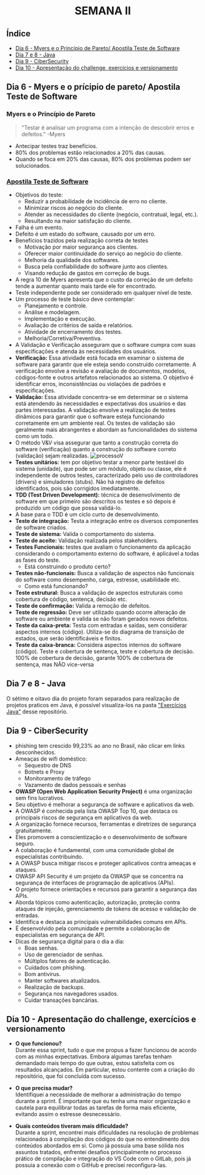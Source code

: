 ㅤㅤ
 <div align="center">

# SEMANA II
</div>


## Índice
- [Dia 6 - Myers e o Princípio de Pareto/ Apostila Teste de Software](#dia-6---myers-e-o-princípio-de-pareto-apostila-teste-de-software)
- [Dia 7 e 8 - Java](#dia-7-e-8---java)
- [Dia 9 - CiberSecurity](#dia-9---cibersecurity)
- [Dia 10 - Apresentação do challenge, exercícios e versionamento](#dia-10---apresentação-do-challenge-exercícios-e-versionamento)


## Dia 6 - Myers e o prícipio de pareto/ Apostila Teste de Software

### **Myers e o Princípio de Pareto**
> "Testar é analisar um programa com a intenção de descobrir erros e defeitos."
> -Myers
* Antecipar testes traz benefícios.
* 80% dos problemas estão relacionados a 20% das causas.
* Quando se foca em 20% das causas, 80% dos problemas podem ser solucionados.

### [**Apostila Teste de Software**](https://www.pjf.mg.gov.br/secretarias/sarh/edital/interno/selecao2015/arquivos/apostilas/modulo4_p.pdf)
* Objetivos do teste:
    * Reduzir a probabilidade de incidência de erro no cliente. 
    * Minimizar riscos ao negócio do cliente.
    * Atender as necessidades do cliente (negócio, contratual, legal, etc.).
    * Resultando na maior satisfação do cliente.
* Falha é um evento.
* Defeito é um estado do software, causado por um erro.
* Benefícios trazidos pela realização correta de testes
    * Motivação por maior segurança aos clientes.
    * Oferecer maior continuidade do serviço ao negócio do cliente.
    * Melhoria da qualidade dos softwares.
    * Busca pela confiabilidade do software junto aos clientes.
    * Visando redução de gastos em correção de bugs.
* A regra 10 de Myers apresenta que o custo da correção de um defeito tende a aumentar quanto mais tarde ele for encontrado.
* Teste independente pode ser considerado em qualquer nível de teste.
* Um processo de teste básico deve contemplar: 
    * Planejamento e controle.
    * Análise e modelagem.
    * Implementação e execução.
    * Avaliação de critérios de saída e relatórios.
    * Atividade de encerramento dos testes.
    * Melhoria/Corretiva/Preventiva.
* A Validação e Verificação asseguram que o software cumpra com suas especificações e atenda às necessidades dos usuários.
* **Verificação:** Essa atividade está focada em examinar o sistema de software para garantir que ele esteja sendo construído corretamente. A verificação envolve a revisão e avaliação de documentos, modelos, códigos-fonte e outros artefatos relacionados ao sistema. O objetivo é identificar erros, inconsistências ou violações de padrões e especificações.
* **Validação:** Essa atividade concentra-se em determinar se o sistema está atendendo às necessidades e expectativas dos usuários e das partes interessadas. A validação envolve a realização de testes dinâmicos para garantir que o software esteja funcionando corretamente em um ambiente real. Os testes de validação são geralmente mais abrangentes e abordam as funcionalidades do sistema como um todo.
* O método V&V visa assegurar que tanto a construção correta do software (verificação) quanto a construção do software correto (validação) sejam realizadas. 
![processoV](https://gitlab.com/letsquicia/compass/-/raw/main/images/processoV.JPG)
* **Testes unitários:** tem por objetivo testar a menor parte testável do sistema (unidade), que pode ser um módulo, objeto ou classe, ele é independente de outros testes, caracterizado pelo uso de controladores (drivers) e simuladores (stubs). Não há registro de defeitos identificados, pois são corrigidos imediatamente. 
* **TDD (Test Driven Development):** técnica de desenvolvimento de software em que primeiro são descritos os testes e só depois é produzido um código que possa validá-lo.
* A base para o TDD é um ciclo curto de desenvolvimento. 
* **Teste de integração:** Testa a integração entre os diversos componentes de software criados.
* **Teste de sistema:** Valida o comportamento do sistema.
* **Teste de aceite:** Validação realizada pelos stakeholders. 
* **Testes Funcionais:** testes que avaliam o funcionamento da aplicação considerando o comportamento externo do software, é aplicável a todas as fases do teste.
    * Está construindo o produto certo?
* **Testes não-funcionais:** Busca a validação de aspectos não funcionais do software como desempenho, carga, estresse, usabilidade etc.
    * Como está funcionando?
* **Teste estrutural:** Busca a validação de aspectos estruturais como cobertura de código, sentença, decisão etc.
* **Teste de confirmação:** Valida a remoção de defeitos. 
* **Teste de regressão:** Deve ser utilizado quando ocorre alteração de software ou ambiente e valida se não foram gerados novos defeitos.
* **Teste da caixa-preta:** Testa com entradas e saídas, sem considerar aspectos internos (código). Utiliza-se do diagrama de transição de estados, que serão identificáveis e finitos.
* **Teste da caixa-branca:** Considera aspectos internos do software (código). Teste e cobertura de sentença, teste e cobertura de decisão. 100% de cobertura de decisão, garante 100% de cobertura de sentença, mas NÃO vice-versa


## Dia 7 e 8 - Java 
O sétimo e oitavo dia do projeto foram separados para realização de projetos praticos em Java, é possível visualiza-los na pasta ["Exercícios Java"](https://gitlab.com/letsquicia/compass/-/tree/main/Sprint%201%20-%20Processos%20%C3%81geis%20e%20Fundamentos%20de%20Teste/Exerc%C3%ADcios%20Java) desse repositório. 

## Dia 9 - CiberSecurity 
* phishing tem crescido 99,23% ao ano no Brasil, não clicar em links desconhecidos.
* Ameaças de wifi doméstico:
    * Sequestro de DNS
    * Botnets e Proxy
    * Monitoramento de tráfego
    * Vazamento de dados pessoais e senhas
* **OWASP (Open Web Application Security Project)** é uma organização sem fins lucrativos.
* Seu objetivo é melhorar a segurança de software e aplicativos da web.
* A OWASP é conhecida pela lista OWASP Top 10, que destaca os principais riscos de segurança em aplicativos da web.
* A organização fornece recursos, ferramentas e diretrizes de segurança gratuitamente.
* Eles promovem a conscientização e o desenvolvimento de software seguro.
* A colaboração é fundamental, com uma comunidade global de especialistas contribuindo.
* A OWASP busca mitigar riscos e proteger aplicativos contra ameaças e ataques.
* OWASP API Security é um projeto da OWASP que se concentra na segurança de interfaces de programação de aplicativos (APIs).
* O projeto fornece orientações e recursos para garantir a segurança das APIs.
* Aborda tópicos como autenticação, autorização, proteção contra ataques de injeção, gerenciamento de tokens de acesso e validação de entradas.
* Identifica e destaca as principais vulnerabilidades comuns em APIs.
* É desenvolvido pela comunidade e permite a colaboração de especialistas em segurança de API.
* Dicas de segurança digital para o dia a dia:
    * Boas senhas.
    * Uso de gerenciador de senhas.
    * Múltiplos fatores de autenticação. 
    * Cuidados com phishing.
    * Bom antivirus. 
    * Manter softwares atualizados.
    * Realização de backups.
    * Segurança nos navegadores usados.
    * Cuidar transações bancárias. 


## Dia 10 - Apresentação do challenge, exercícios e versionamento
* **O que funcionou?** <br>
Durante essa sprint, tudo o que me propus a fazer funcionou de acordo com as minhas expectativas. Embora algumas tarefas tenham demandado mais tempo do que outras, estou satisfeita com os resultados alcançados. Em particular, estou contente com a criação do repositório, que foi concluída com sucesso.


* **O que precisa mudar?** <br>
Identifiquei a necessidade de melhorar a administração do tempo durante a sprint. É importante que eu tenha uma maior organização e cautela para equilibrar todas as tarefas de forma mais eficiente, evitando assim o estresse desnecessário.


* **Quais conteúdos tiveram mais dificuldade?** <br>
Durante a sprint, encontrei mais dificuldades na resolução de problemas relacionados à compilação dos códigos do que no entendimento dos conteúdos abordados em si. Como já possuía uma base sólida nos assuntos tratados, enfrentei desafios principalmente no processo prático de compilação e integração do VS Code com o GitLab, pois já possuia a conexão com o GitHub e precisei reconfigura-las.


